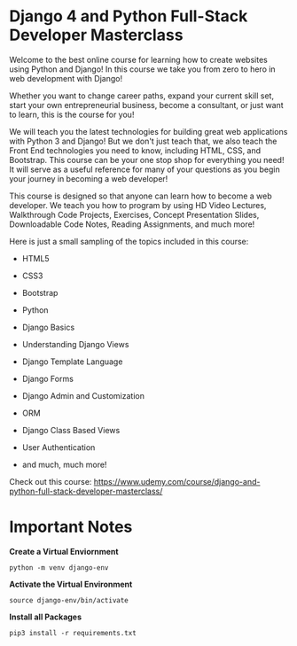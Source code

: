 # Django 4 and Python Full-Stack Developer Masterclass

Welcome to the best online course for learning how to create websites using Python and Django! In this course we take you from zero to hero in web development with Django!

Whether you want to change career paths, expand your current skill set, start your own entrepreneurial business, become a consultant, or just want to learn, this is the course for you!

We will teach you the latest technologies for building great web applications with Python 3 and Django! But we don't just teach that, we also teach the Front End technologies you need to know, including HTML, CSS, and Bootstrap. This course can be your one stop shop for everything you need! It will serve as a useful reference for many of your questions as you begin your journey in becoming a web developer!

This course is designed so that anyone can learn how to become a web developer. We teach you how to program by using HD Video Lectures, Walkthrough Code Projects, Exercises, Concept Presentation Slides, Downloadable Code Notes, Reading Assignments, and much more!

Here is just a small sampling of the topics included in this course:

* HTML5
* CSS3
* Bootstrap
* Python

* Django Basics
* Understanding Django Views
* Django Template Language
* Django Forms
* Django Admin and Customization
* ORM
* Django Class Based Views
* User Authentication
* and much, much more!

Check out this course: https://www.udemy.com/course/django-and-python-full-stack-developer-masterclass/


# Important Notes

**Create a Virtual Enviornment**
```
python -m venv django-env
```
**Activate the Virtual Environment**
```
source django-env/bin/activate
```
**Install all Packages**
```
pip3 install -r requirements.txt
```